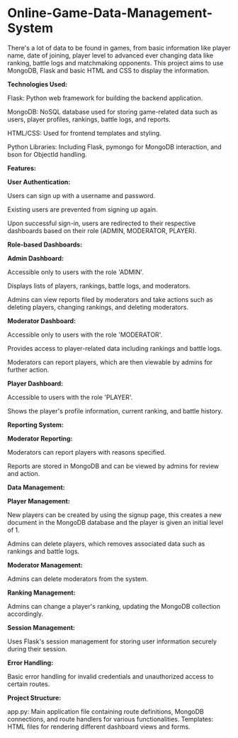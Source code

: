 # Online-Game-Data-Management-System
There's a lot of data to be found in games, from basic information like player name, date of joining, player level to advanced ever changing data like ranking, battle logs and matchmaking opponents. This project aims to use MongoDB, Flask and basic HTML and CSS to display the information. 

**Technologies Used:**

Flask: Python web framework for building the backend application.

MongoDB: NoSQL database used for storing game-related data such as users, player profiles, rankings, battle logs, and reports.

HTML/CSS: Used for frontend templates and styling.

Python Libraries: Including Flask, pymongo for MongoDB interaction, and bson for ObjectId handling.

**Features:**

**User Authentication:**

Users can sign up with a username and password.

Existing users are prevented from signing up again.

Upon successful sign-in, users are redirected to their respective dashboards based on their role (ADMIN, MODERATOR, PLAYER).

**Role-based Dashboards:**

**Admin Dashboard:**

Accessible only to users with the role 'ADMIN'.

Displays lists of players, rankings, battle logs, and moderators.

Admins can view reports filed by moderators and take actions such as deleting players, changing rankings, and deleting moderators.

**Moderator Dashboard:**

Accessible only to users with the role 'MODERATOR'.

Provides access to player-related data including rankings and battle logs.

Moderators can report players, which are then viewable by admins for further action.

**Player Dashboard:**

Accessible to users with the role 'PLAYER'.

Shows the player's profile information, current ranking, and battle history.

**Reporting System:**

**Moderator Reporting:**

Moderators can report players with reasons specified.

Reports are stored in MongoDB and can be viewed by admins for review and action.

**Data Management:**

**Player Management:**

New players can be created by using the signup page, this creates a new document in the MongoDB database and the player is given an initial level of 1.

Admins can delete players, which removes associated data such as rankings and battle logs.

**Moderator Management:**

Admins can delete moderators from the system.

**Ranking Management:**

Admins can change a player's ranking, updating the MongoDB collection accordingly.

**Session Management:**

Uses Flask's session management for storing user information securely during their session.

**Error Handling:**

Basic error handling for invalid credentials and unauthorized access to certain routes.

**Project Structure:**

app.py: Main application file containing route definitions, MongoDB connections, and route handlers for various functionalities.
Templates: HTML files for rendering different dashboard views and forms.
